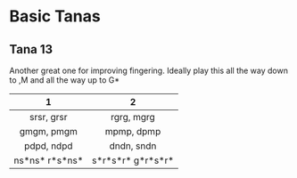 # Basic Tanas

## Tana 13 

Another great one for improving fingering.  Ideally play this all the way down to ,M and all the way up to G*

1 | 2
:-: | :-:
srsr, grsr|rgrg, mgrg
gmgm, pmgm|mpmp, dpmp
pdpd, ndpd|dndn, sndn
ns\*ns\* r\*s\*ns\*|s\*r\*s\*r\* g\*r\*s\*r\*

